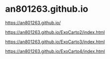 # an801263.github.io
https://an801263.github.io/

https://an801263.github.io/ExoCarto2/index.html

https://an801263.github.io/ExoCarto3/index.html

https://an801263.github.io/ExoCarto4/index.html

